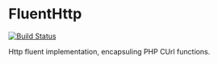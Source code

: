 # FluentHttp

[![Build Status](https://travis-ci.org/rgoncalves94/fluent-http.svg?branch=master)](https://travis-ci.org/rgoncalves94/fluent-http)

Http fluent implementation, encapsuling PHP CUrl functions.
